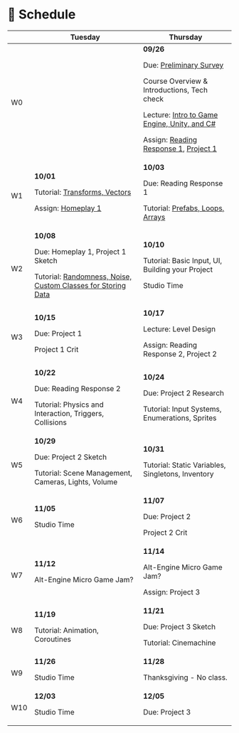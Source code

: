 # 📅 Schedule


|  | Tuesday       | Thursday      |
| ------- | ------------- | ------------- |
| W0  |               | **09/26**</br><p>Due: <a href="https://forms.gle/UtwGfebgKcHRvMCP7">Preliminary Survey</a></p><p>Course Overview & Introductions, Tech check </p><p>Lecture: [Intro to Game Engine, Unity, and C#](./w0-unity-csharp.md)</p><p>Assign: [Reading Response 1](./readings-and-homeplays.md/#reading-response-1), [Project 1](./project-1.md)</p> |
| W1  | **10/01**</br><p>Tutorial: [Transforms, Vectors](./w1-1-transforms-vectors.md)</p><p>Assign: [Homeplay 1](./readings-and-homeplays.md#homeplay-1)</p> | **10/03**</br><p>Due: Reading Response 1</p><p>Tutorial: [Prefabs, Loops, Arrays](./w1-2-prefabs-loops-arrays.md)</p>|
| W2  | **10/08**</br><p>Due: Homeplay 1, Project 1 Sketch </p><p>Tutorial: [Randomness, Noise, Custom Classes for Storing Data](./w2-1-randomness-noise-customclasses.md)</p> | **10/10**</br><p>Tutorial: Basic Input, UI, Building your Project</p><p>Studio Time</p>|
| W3  | **10/15**</br><p>Due: Project 1</p><p>Project 1 Crit</p> | **10/17**</br><p>Lecture: Level Design</p><p>Assign: Reading Response 2, Project 2</p>|
| W4  | **10/22**</br><p>Due: Reading Response 2</p><p>Tutorial: Physics and Interaction, Triggers, Collisions</p> | **10/24**</br><p>Due: Project 2 Research</p><p>Tutorial: Input Systems, Enumerations, Sprites</p>|
| W5  | **10/29**</br><p>Due: Project 2 Sketch</p><p>Tutorial: Scene Management, Cameras, Lights, Volume</p> | **10/31**</br><p>Tutorial: Static Variables, Singletons, Inventory</p>|
| W6  | **11/05**</br><p>Studio Time</p> | **11/07**</br><p>Due: Project 2</p><p>Project 2 Crit</p>|
| W7  | **11/12**</br><p>Alt-Engine Micro Game Jam?</p> | **11/14**</br><p>Alt-Engine Micro Game Jam?</p><p>Assign: Project 3</p>|
| W8  | **11/19**</br><p>Tutorial: Animation, Coroutines<!--Shaders, Particle Systems--></p> | **11/21**</br><p>Due: Project 3 Sketch</p><p>Tutorial: Cinemachine</p>|
| W9  | **11/26**</br><p>Studio Time</p> | **11/28**</br><p>Thanksgiving - No class.</p> |
| W10  | **12/03**</br><p>Studio Time</p> | **12/05**</br><p>Due: Project 3</p>|